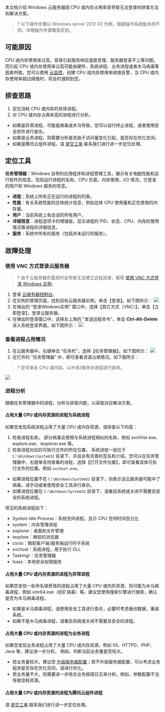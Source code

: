本文档介绍 Windows 云服务器因 CPU 或内存占用率高导致无法登录的排查方法和解决方案。
>? 以下操作步骤以 Windows server 2012 R2 为例，根据操作系统版本的不同，详细操作步骤略有区别。

## 可能原因

CPU 或内存使用率过高，容易引起服务响应速度变慢、服务器登录不上等问题。而引起 CPU 或内存使用率过高可能由硬件、系统进程、业务进程或者木马病毒等因素所致。您可以使用 [云监控](https://intl.cloud.tencent.com/document/product/248/32799)，创建 CPU 或内存使用率阈值告警，当 CPU 或内存使用率超过阈值时，将及时通知到您。

## 排查思路

1. 定位消耗 CPU 或内存的具体进程。
2. 对 CPU 或内存占用率高的进程进行分析。
 - 如果是异常进程，可能是病毒或木马导致，您可以自行终止进程，或者使用安全软件进行查杀。
 - 如果是业务进程，则需要分析是否由于访问量变化引起，是否存在优化空间。
 - 如果是腾讯云组件进程，请 [提交工单](https://console.cloud.tencent.com/workorder/category) 联系我们进行进一步定位处理。

## 定位工具

**任务管理器**：Windows 自带的应用程序和进程管理工具，展示有关电脑性能和运行软件的信息，包括运行进程的名称，CPU 负载，内存使用，I/O 情况，已登录的用户和 Windows 服务的信息。
- **进程**：系统上所有正在运行的进程的列表。
- **性能**：有关系统性能的总体统计信息，例如总体 CPU 使用量和正在使用的内存量。
- **用户**：当前系统上有会话的所有用户。
- **详细信息**：进程选项卡的增强版，显示进程的 PID、状态、CPU、内存的使用情况等进程的详细信息。
- **服务**：系统中所有的服务（包括并未运行的服务）。


## 故障处理

### 使用 VNC 方式登录云服务器
>?  由于云服务器负载高时会导致无法建立远程连接，推荐 [使用 VNC 方式登录 Windows 实例](https://intl.cloud.tencent.com/document/product/213/32496)。 
>
1. 登录 [云服务器控制台](https://console.cloud.tencent.com/cvm/index)。
2. 在实例的管理页面，找到目标云服务器实例，单击【登录】。如下图所示：
![](https://main.qcloudimg.com/raw/d9ccf04da21f4ac86d624742c87d5628.png)
3. 在弹出的 “登录Windows实例” 窗口中，选择【其它方式（VNC）】，单击【立即登录】，登录云服务器。
4. 在弹出的登录窗口中，选择左上角的 “发送远程命令”，单击 **Ctrl-Alt-Delete** 进入系统登录界面。如下图所示：
![](https://main.qcloudimg.com/raw/5064251ea86085326e86884a1c13ef6b.png)

### 查看进程占用情况

1. 在云服务器中，右键单击 “任务栏”，选择【任务管理器】。如下图所示：
![](https://main.qcloudimg.com/raw/a795f4948fae3eab8a44ec0a3a4ee352.png)
2. 在打开的 “任务管理器” 中，即可查看资源占用情况。如下图所示：
>?  您可单击 CPU 或内存，以升序/降序对进程进行排序。
>
![](https://main.qcloudimg.com/raw/56a4be427be5046a15a05b02abbacf66.png)

### 进程分析

根据任务管理器中的进程，分析与排查问题，以采取对应解决方案。
#### 占用大量 CPU 或内存资源的进程为系统进程
如果您发现系统进程占用了大量 CPU 或内存资源，请排查以下内容：
1. 检查进程名称。
 部分病毒会使用与系统进程相似的名称，例如 svch0st.exe、explore.exe、iexplorer.exe 等。
2. 检查进程对应的可执行文件的所在位置。
 系统进程一般位于 `C:\Windows\System32` 目录下，并且会有完善的签名和介绍。您可以在任务管理器中，右键单击待查看的进程，选择【打开文件位置】，即可查看具体可执行文件的位置。例如 `svchost.exe`。
 - 如果进程位置不在 `C:\Windows\System32` 目录下，则表示该云服务器可能中了病毒，请手动或者使用安全工具进行查杀。
 - 如果进程位置在 `C:\Windows\System32` 目录下，请重启系统或关闭不需要且安全的系统进程。

常见的系统进程如下：
 - System Idle Process：系统空间进程，显示 CPU 空闲时间百分比
 - system：内存管理进程
 - explorer：桌面和文件管理
 - iexplore：微软的浏览器
 - csrss：微软客户端/服务端运行时子系统
 - svchost：系统进程，用于执行 DLL
 - Taskmgr：任务管理器
 - Isass：本地安全权限服务

#### 占用大量 CPU 或内存资源的进程为异常进程
如果您发现一些命名很奇怪的进程占用了大量 CPU 或内存资源，则可能为木马病毒进程，例如 xmr64.exe（挖矿病毒）等。建议您使用搜索引擎进行搜索，确认是否为木马病毒进程。
 - 如果是木马病毒进程，请使用安全工具进行查杀，必要时考虑备份数据，重装系统。
 - 如果不是木马病毒进程，请重启系统或关闭不需要且安全的进程。

#### 占用大量 CPU 或内存资源的进程为业务进程
如果您发现业务进程占用了大量 CPU 或内存资源，例如 IIS、HTTPD、PHP、Java 等，建议进一步分析。
例如，判断当前业务量是否较大。
- 若业务量较大，建议您 [升级服务器配置](https://intl.cloud.tencent.com/document/product/213/2178)；若不升级服务器配置，可以考虑业务程序是否存在优化空间，请进行优化。
- 若业务量不大，则需要进一步结合业务报错日志来分析。例如，参数配置不当导致空耗资源。

#### 占用大量 CPU 或内存资源的进程为腾讯云组件进程

请 [提交工单](https://console.cloud.tencent.com/workorder/category) 联系我们进行进一步定位处理。

